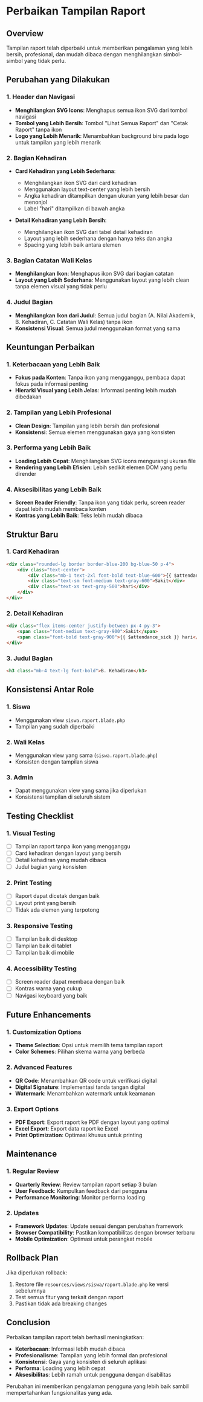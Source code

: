 # Perbaikan Tampilan Raport

## Overview

Tampilan raport telah diperbaiki untuk memberikan pengalaman yang lebih bersih, profesional, dan mudah dibaca dengan menghilangkan simbol-simbol yang tidak perlu.

## Perubahan yang Dilakukan

### 1. Header dan Navigasi

- **Menghilangkan SVG Icons**: Menghapus semua ikon SVG dari tombol navigasi
- **Tombol yang Lebih Bersih**: Tombol "Lihat Semua Raport" dan "Cetak Raport" tanpa ikon
- **Logo yang Lebih Menarik**: Menambahkan background biru pada logo untuk tampilan yang lebih menarik

### 2. Bagian Kehadiran

- **Card Kehadiran yang Lebih Sederhana**:

    - Menghilangkan ikon SVG dari card kehadiran
    - Menggunakan layout text-center yang lebih bersih
    - Angka kehadiran ditampilkan dengan ukuran yang lebih besar dan menonjol
    - Label "hari" ditampilkan di bawah angka

- **Detail Kehadiran yang Lebih Bersih**:
    - Menghilangkan ikon SVG dari tabel detail kehadiran
    - Layout yang lebih sederhana dengan hanya teks dan angka
    - Spacing yang lebih baik antara elemen

### 3. Bagian Catatan Wali Kelas

- **Menghilangkan Ikon**: Menghapus ikon SVG dari bagian catatan
- **Layout yang Lebih Sederhana**: Menggunakan layout yang lebih clean tanpa elemen visual yang tidak perlu

### 4. Judul Bagian

- **Menghilangkan Ikon dari Judul**: Semua judul bagian (A. Nilai Akademik, B. Kehadiran, C. Catatan Wali Kelas) tanpa ikon
- **Konsistensi Visual**: Semua judul menggunakan format yang sama

## Keuntungan Perbaikan

### 1. Keterbacaan yang Lebih Baik

- **Fokus pada Konten**: Tanpa ikon yang mengganggu, pembaca dapat fokus pada informasi penting
- **Hierarki Visual yang Lebih Jelas**: Informasi penting lebih mudah dibedakan

### 2. Tampilan yang Lebih Profesional

- **Clean Design**: Tampilan yang lebih bersih dan profesional
- **Konsistensi**: Semua elemen menggunakan gaya yang konsisten

### 3. Performa yang Lebih Baik

- **Loading Lebih Cepat**: Menghilangkan SVG icons mengurangi ukuran file
- **Rendering yang Lebih Efisien**: Lebih sedikit elemen DOM yang perlu dirender

### 4. Aksesibilitas yang Lebih Baik

- **Screen Reader Friendly**: Tanpa ikon yang tidak perlu, screen reader dapat lebih mudah membaca konten
- **Kontras yang Lebih Baik**: Teks lebih mudah dibaca

## Struktur Baru

### 1. Card Kehadiran

```html
<div class="rounded-lg border border-blue-200 bg-blue-50 p-4">
    <div class="text-center">
        <div class="mb-1 text-2xl font-bold text-blue-600">{{ $attendance_sick }}</div>
        <div class="text-sm font-medium text-gray-600">Sakit</div>
        <div class="text-xs text-gray-500">hari</div>
    </div>
</div>
```

### 2. Detail Kehadiran

```html
<div class="flex items-center justify-between px-4 py-3">
    <span class="font-medium text-gray-900">Sakit</span>
    <span class="font-bold text-gray-900">{{ $attendance_sick }} hari</span>
</div>
```

### 3. Judul Bagian

```html
<h3 class="mb-4 text-lg font-bold">B. Kehadiran</h3>
```

## Konsistensi Antar Role

### 1. Siswa

- Menggunakan view `siswa.raport.blade.php`
- Tampilan yang sudah diperbaiki

### 2. Wali Kelas

- Menggunakan view yang sama (`siswa.raport.blade.php`)
- Konsisten dengan tampilan siswa

### 3. Admin

- Dapat menggunakan view yang sama jika diperlukan
- Konsistensi tampilan di seluruh sistem

## Testing Checklist

### 1. Visual Testing

- [ ] Tampilan raport tanpa ikon yang mengganggu
- [ ] Card kehadiran dengan layout yang bersih
- [ ] Detail kehadiran yang mudah dibaca
- [ ] Judul bagian yang konsisten

### 2. Print Testing

- [ ] Raport dapat dicetak dengan baik
- [ ] Layout print yang bersih
- [ ] Tidak ada elemen yang terpotong

### 3. Responsive Testing

- [ ] Tampilan baik di desktop
- [ ] Tampilan baik di tablet
- [ ] Tampilan baik di mobile

### 4. Accessibility Testing

- [ ] Screen reader dapat membaca dengan baik
- [ ] Kontras warna yang cukup
- [ ] Navigasi keyboard yang baik

## Future Enhancements

### 1. Customization Options

- **Theme Selection**: Opsi untuk memilih tema tampilan raport
- **Color Schemes**: Pilihan skema warna yang berbeda

### 2. Advanced Features

- **QR Code**: Menambahkan QR code untuk verifikasi digital
- **Digital Signature**: Implementasi tanda tangan digital
- **Watermark**: Menambahkan watermark untuk keamanan

### 3. Export Options

- **PDF Export**: Export raport ke PDF dengan layout yang optimal
- **Excel Export**: Export data raport ke Excel
- **Print Optimization**: Optimasi khusus untuk printing

## Maintenance

### 1. Regular Review

- **Quarterly Review**: Review tampilan raport setiap 3 bulan
- **User Feedback**: Kumpulkan feedback dari pengguna
- **Performance Monitoring**: Monitor performa loading

### 2. Updates

- **Framework Updates**: Update sesuai dengan perubahan framework
- **Browser Compatibility**: Pastikan kompatibilitas dengan browser terbaru
- **Mobile Optimization**: Optimasi untuk perangkat mobile

## Rollback Plan

Jika diperlukan rollback:

1. Restore file `resources/views/siswa/raport.blade.php` ke versi sebelumnya
2. Test semua fitur yang terkait dengan raport
3. Pastikan tidak ada breaking changes

## Conclusion

Perbaikan tampilan raport telah berhasil meningkatkan:

- **Keterbacaan**: Informasi lebih mudah dibaca
- **Profesionalisme**: Tampilan yang lebih formal dan profesional
- **Konsistensi**: Gaya yang konsisten di seluruh aplikasi
- **Performa**: Loading yang lebih cepat
- **Aksesibilitas**: Lebih ramah untuk pengguna dengan disabilitas

Perubahan ini memberikan pengalaman pengguna yang lebih baik sambil mempertahankan fungsionalitas yang ada.
